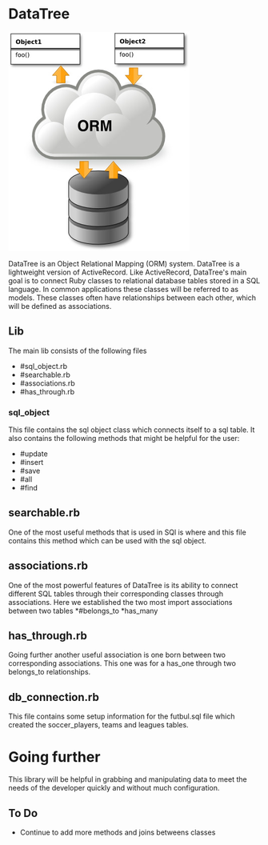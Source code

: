 # DataTree


![ORM](/images/ORM.jpg)

DataTree is an Object Relational Mapping (ORM) system.  DataTree is a lightweight version of ActiveRecord.  Like ActiveRecord, DataTree's main goal is to connect Ruby classes to relational database tables stored in a SQL language.  In common applications these classes will be referred to as models.  These classes often have relationships between each other, which will be defined as associations.


## Lib

The main lib consists of the following files
  * #sql_object.rb
  * #searchable.rb
  * #associations.rb
  * #has_through.rb

### sql_object

This file contains the sql object class which connects itself to a sql table.  It also contains the following methods that might be helpful for the user:
  * #update
  * #insert
  * #save
  * #all
  * #find

## searchable.rb
One of the most useful methods that is used in SQl is where and this file contains this method which can be used with the sql object.

## associations.rb

One of the most powerful features of DataTree is its ability to connect different SQL tables through their corresponding classes through associations.  Here we established the two most import associations between two tables
  *#belongs_to
  *has_many

## has_through.rb

Going further another useful association is one born between two corresponding associations.  This one was for a has_one through two belongs_to relationships.


## db_connection.rb
This file contains some setup information for the futbul.sql file which created the soccer_players, teams and leagues tables.

# Going further

This library will be helpful in grabbing and manipulating data to meet the needs of the developer quickly and without much configuration.

## To Do
  * Continue to add more methods and joins betweens classes
